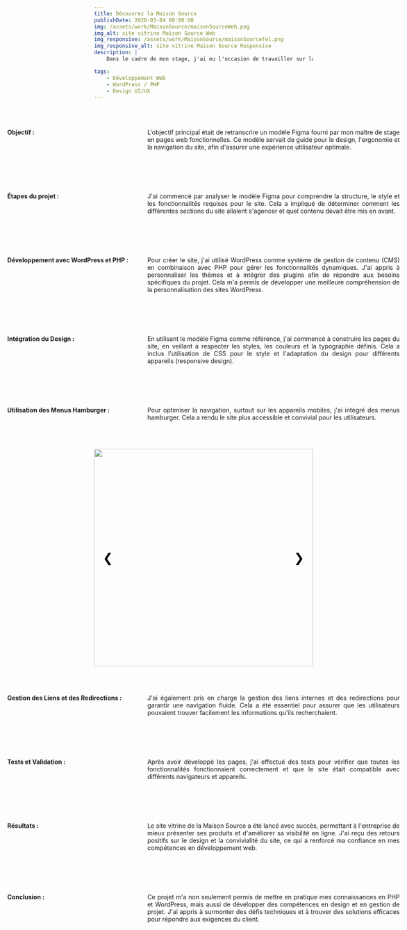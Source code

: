 ```yaml
---
title: Découvrez la Maison Source
publishDate: 2020-03-04 00:00:00
img: /assets/work/MaisonSource/maisonSourceWeb.png
img_alt: site vitrine Maison Source Web
img_responsive: /assets/work/MaisonSource/maisonSourceTel.png
img_responsive_alt: site vitrine Maison Source Responsive
description: |
    Dans le cadre de mon stage, j'ai eu l'occasion de travailler sur la création d'un site vitrine pour la Maison Source, une entreprise souhaitant renforcer sa présence en ligne et présenter ses produits de manière attrayante et professionnelle.

tags:
    - Développement Web
    - WordPress / PHP
    - Design UI/UX
---
```

<div class="text">
<div class="container">
  <h2>Objectif :</h2>
  <p>
    L'objectif principal était de retranscrire un modèle Figma fourni par mon maître de stage en pages web fonctionnelles. Ce modèle servait de guide pour le design, l'ergonomie et la navigation du site, afin d'assurer une expérience utilisateur optimale.
  </p>
</div>

<div class="container">
  <h2>Étapes du projet :</h2>
  <p>
    J'ai commencé par analyser le modèle Figma pour comprendre la structure, le style et les fonctionnalités requises pour le site. Cela a impliqué de déterminer comment les différentes sections du site allaient s'agencer et quel contenu devait être mis en avant.
  </p>
</div>

<div class="container">
  <h2>Développement avec WordPress et PHP :</h2>
  <p>
    Pour créer le site, j'ai utilisé WordPress comme système de gestion de contenu (CMS) en combinaison avec PHP pour gérer les fonctionnalités dynamiques. J'ai appris à personnaliser les thèmes et à intégrer des plugins afin de répondre aux besoins spécifiques du projet. Cela m'a permis de développer une meilleure compréhension de la personnalisation des sites WordPress.
  </p>
</div>

<div class="container">
  <h2>Intégration du Design :</h2>
  <p>
    En utilisant le modèle Figma comme référence, j'ai commencé à construire les pages du site, en veillant à respecter les styles, les couleurs et la typographie définis. Cela a inclus l'utilisation de CSS pour le style et l'adaptation du design pour différents appareils (responsive design).
  </p>
</div>

<div class="container">
  <h2>Utilisation des Menus Hamburger :</h2>
  <p>
    Pour optimiser la navigation, surtout sur les appareils mobiles, j'ai intégré des menus hamburger. Cela a rendu le site plus accessible et convivial pour les utilisateurs.
  </p>
</div>
</div>

<!-- Carrousel simple -->
<div class="carousel">
  <div class="carousel-slides">
    <img src="/assets/work/MaisonSource/accueil.jpg" />
    <img src="/assets/work/MaisonSource/enfant.png" />
    <img src="/assets/work/MaisonSource/aussi.png" />
    <img src="/assets/work/MaisonSource/fonction.png"/>
    <img src="/assets/work/MaisonSource/temoignages.png" />
    <img src="/assets/work/MaisonSource/actu.png" />
    <img src="/assets/work/MaisonSource/contact.png" />
  </div>
  <button class="carousel-button prev" onclick="moveSlide(-1)">&#10094;</button>
  <button class="carousel-button next" onclick="moveSlide(1)">&#10095;</button>
</div>

<div class="text">
<div class="container">
  <h2>Gestion des Liens et des Redirections :</h2>
  <p>
    J'ai également pris en charge la gestion des liens internes et des redirections pour garantir une navigation fluide. Cela a été essentiel pour assurer que les utilisateurs pouvaient trouver facilement les informations qu'ils recherchaient.
  </p>
</div>

<div class="container">
  <h2>Tests et Validation :</h2>
  <p>
    Après avoir développé les pages, j'ai effectué des tests pour vérifier que toutes les fonctionnalités fonctionnaient correctement et que le site était compatible avec différents navigateurs et appareils.
  </p>
</div>

<div class="container">
  <h2>Résultats :</h2>
  <p>
    Le site vitrine de la Maison Source a été lancé avec succès, permettant à l'entreprise de mieux présenter ses produits et d'améliorer sa visibilité en ligne. J'ai reçu des retours positifs sur le design et la convivialité du site, ce qui a renforcé ma confiance en mes compétences en développement web.
  </p>
</div>

<div class="container">
  <h2>Conclusion :</h2>
  <p>
    Ce projet m'a non seulement permis de mettre en pratique mes connaissances en PHP et WordPress, mais aussi de développer des compétences en design et en gestion de projet. J'ai appris à surmonter des défis techniques et à trouver des solutions efficaces pour répondre aux exigences du client.
  </p>
</div>
</div>

<style>
.text {
    width: auto; 
    height: auto; 
       margin-left: -200px;
    margin-right: -200px;
    margin-top:2rem;
    margin-bottom:2rem;
}



/* Container en grid */
.container {
  display: grid;
  grid-template-columns: 1fr 2fr; /* 1/3 pour les titres, 2/3 pour les textes */
  gap: 2rem;
  margin-bottom: 2rem;
  max-width: none; /* Permet de supprimer la largeur maximale */
    width: auto;
}
.content[data-astro-cid-qwekciqp] h2 {
    margin:0;
}
/* Ajustements du style pour les titres et les paragraphes */
.container h2 {
  margin: 0; 
 font-size: var(--text-xl);
  text-align: left;
}

.container h2:first-of-type {
  margin-top: 2rem;
}

.container h2:last-of-type {
  margin-bottom: 2rem;
}

.container p {
  font-size: var(--text-lg);
  text-align: justify;
}

.container p:first-of-type {
  margin-top: 2rem;
}

.container p:last-of-type {
  margin-bottom: 2rem;
}

/* Styles pour le carrousel */
.carousel {
  position: relative;
  width: 100%;
  max-width: 600px; /* Largeur maximale */
  height: 500px; /* Hauteur maximale */
  overflow: hidden;
  margin: 20px auto; /* Centrage avec une marge en haut et en bas */
}

.carousel-slides {
  display: flex;
  transition: transform 0.5s ease;
  width: 100%; /* Pour que les images s'affichent côte à côte */
  height: 100%; /* Assure que les slides respectent la hauteur du carrousel */
}

.carousel-slides img {
  min-width: 100%; /* Assure que chaque image prend toute la largeur du carrousel */
  height: 100%; /* Ajuste la hauteur de l'image au conteneur */
  object-fit: contain; /* L'image sera contenue sans déformation */
  display: block; /* Assure que l'image est un bloc pour le centrage */
}

.content[data-astro-cid-qwekciqp] img {
    border-radius: none;
    box-shadow: none;
    background: none;
    border: none;
}

.carousel-button {
  position: absolute;
  top: 50%;
  transform: translateY(-50%);
  background-color: rgba(255, 255, 255, 0.8);
  border: none;
  cursor: pointer;
  font-size: 28px; /* Agrandissement des flèches */
  padding: 10px;
  z-index: 10;
}

.prev {
  left: 10px; /* Position du bouton précédent */
}

.next {
  right: 10px; /* Position du bouton suivant */
}

/* Media query pour les appareils mobiles */
@media (max-width: 768px) {
   .tags {
        display: flex; /* Utilise flexbox pour l'affichage des tags */
        flex-direction: column; /* Les tags s'affichent en colonne sur mobile */
            align-items: center;
        justify-content: center;
        margin: 1rem 0; /* Ajoute un espacement vertical */
    }

    .tags span {
        margin-bottom: 0.5rem; /* Ajoute un espacement entre chaque tag */
        font-size: var(--text-md); /* Taille de police adaptée pour les petits écrans */
    }

    .text {
        margin: 1rem; /* Ajustement des marges pour les écrans plus petits */
    }

    .container {
        grid-template-columns: 1fr; /* Une seule colonne sur mobile */
    }

    .carousel {
        max-width: 100%; /* Ajuste la largeur du carrousel pour qu'il prenne tout l'espace */
        height: 300px; /* Hauteur réduite pour les mobiles */
    }

    .carousel-button {
        font-size: 20px; /* Réduit la taille des boutons pour les appareils mobiles */
    }

    .container h2 {
        font-size: var(--text-lg); /* Taille des titres adaptée pour les petits écrans */
    }

    .container p {
        font-size: var(--text-md); /* Taille des paragraphes adaptée pour les petits écrans */
    }
}

</style>

<script>
  let currentSlide = 0;

  function showSlide(index) {
    const slides = document.querySelector('.carousel-slides');
    const totalSlides = slides.children.length;

    // Boucle pour le défilement circulaire
    if (index >= totalSlides) {
      currentSlide = 0;
    } else if (index < 0) {
      currentSlide = totalSlides - 1;
    } else {
      currentSlide = index;
    }

    // Ajuster la position des images
    slides.style.transform = `translateX(${-currentSlide * 100}%)`;
  }

  function moveSlide(direction) {
    showSlide(currentSlide + direction);
  }

  // Initialiser le carrousel
  showSlide(currentSlide);
</script>
